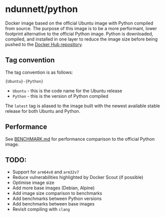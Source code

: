 # ndunnett/python
Docker image based on the official Ubuntu image with Python compiled from source. The purpose of this image is to be a more performant, lower footprint alternative to the official Python image. Python is downloaded, compiled, and installed in one layer to reduce the image size before being pushed to the [Docker Hub repository](https://hub.docker.com/r/ndunnett/python).

## Tag convention
The tag convention is as follows:

```{Ubuntu}-{Python}```

- `Ubuntu` - this is the code name for the Ubuntu release
- `Python` - this is the version of Python compiled

The `latest` tag is aliased to the image built with the newest available stable release for both Ubuntu and Python.

## Performance
See [BENCHMARK.md](/BENCHMARK.md) for performance comparison to the official Python image.

## TODO:
- Support for `arm64v8` and `arm32v7`
- Reduce vulnerabilities highlighted by Docker Scout (if possible)
- Optimise image size
- Add more base images (Debian, Alpine)
- Add image size comparison to benchmarks
- Add benchmarks between Python versions
- Add benchmarks between base images
- Revisit compiling with `clang`
